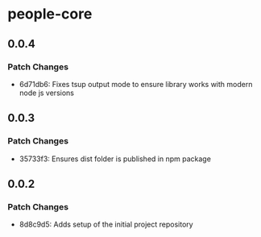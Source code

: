 # people-core

## 0.0.4

### Patch Changes

- 6d71db6: Fixes tsup output mode to ensure library works with modern node js versions

## 0.0.3

### Patch Changes

- 35733f3: Ensures dist folder is published in npm package

## 0.0.2

### Patch Changes

- 8d8c9d5: Adds setup of the initial project repository

